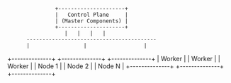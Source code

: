                    +---------------------+
                   |   Control Plane     |
                   | (Master Components) |
                   +---------------------+
                      |   |   |   |
          -----------------------------------------
          |                 |                  |
   +--------------+   +--------------+   +--------------+
   |   Worker     |   |   Worker     |   |   Worker     |
   |   Node 1     |   |   Node 2     |   |   Node N     |
   +--------------+   +--------------+   +--------------+
